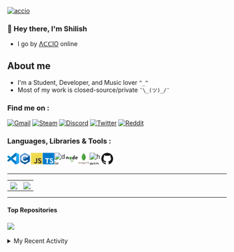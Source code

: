 <!-- 👋 Hey, I’m **Shilish**

Most of my work is private ^_^

Find some of my socials here

https://shilish.github.io/Shilish/ -->

[<img align="centre" alt="accio" src="https://media.discordapp.net/attachments/561917883958034444/898745223046369321/IO.png?ex=66aae5b7&is=66a99437&hm=d6427034a4d170ba4180c49730ad56cdb204b6b212645e3886d66261ac0baf86&=&format=webp&quality=lossless&width=1594&height=897" />][rr]

### 👋 Hey there, I'm **Shilish**

- I go by [ɅᑕᑕIO][site] online

## About me

- I'm a Student, Developer, and Music lover `^_^`
- Most of my work is closed-source/private `¯\_(ツ)_/¯`

### Find me on :

[![Gmail](https://img.shields.io/badge/Gmail-D14836?style=for-the-badge&logo=gmail&logoColor=white)][mail]
[![Steam](https://img.shields.io/badge/steam-%23000000.svg?style=for-the-badge&logo=steam&logoColor=white)][steam]
[![Discord](https://img.shields.io/badge/%C9%85%E1%91%95%E1%91%95IO-%237289DA.svg?style=for-the-badge&logo=discord&logoColor=white)][discord]
[![Twitter](https://img.shields.io/badge/Twitter-%231DA1F2.svg?style=for-the-badge&logo=Twitter&logoColor=white)][twitter]
[![Reddit](https://img.shields.io/badge/Reddit-FF4500?style=for-the-badge&logo=reddit&logoColor=white)][reddit]

### Languages, Libraries & Tools :

[<img align="left" alt="vsc" width="27" height="27" src="https://raw.githubusercontent.com/github/explore/80688e429a7d4ef2fca1e82350fe8e3517d3494d/topics/visual-studio-code/visual-studio-code.png" />][rr]
[<img align="left" alt="C" width="27" height="27" src="https://raw.githubusercontent.com/devicons/devicon/master/icons/c/c-original.svg" />][rr]
[<img align="left" alt="js" width="27" height="27" src="https://raw.githubusercontent.com/devicons/devicon/master/icons/javascript/javascript-original.svg" />][rr]
[<img align="left" alt="ts" width="27" height="27" src="https://raw.githubusercontent.com/devicons/devicon/master/icons/typescript/typescript-original.svg" />][rr]
[<img align="left" alt="djs" width="27" height="27" src="https://discordjs.guide/meta-image.png" />][rr]
[<img align="left" alt="nodejs" width="27" height="27" src="https://raw.githubusercontent.com/devicons/devicon/master/icons/nodejs/nodejs-original-wordmark.svg" />][rr]
[<img align="left" alt="mongo" width="27" height="27" src="https://raw.githubusercontent.com/devicons/devicon/master/icons/mongodb/mongodb-original-wordmark.svg" />][rr]
[<img align="left" alt="heroku" width="27" height="27" src="https://www.vectorlogo.zone/logos/heroku/heroku-icon.svg" />][rr]
[<img align="left" alt="github" width="27" height="27" src="https://raw.githubusercontent.com/github/explore/78df643247d429f6cc873026c0622819ad797942/topics/github/github.png" />][rr]

<!-- [<img align="left" alt="" width="40" height="40" src="" />][rr] c2fffc//90f3f5//73fdff//03f8fc-->
<br>
</br>

---

<table>
  <tr>
    <td align="center" style="padding=0;width=50%;">
    <a href="https://www.youtube.com/watch?v=dQw4w9WgXcQ">
      <img align="center" style="padding=0;" src="https://readme-stats-acc.vercel.app/api?username=shilish&hide=issues,contribs&count_private=true&show_icons=true&include_all_commits=true&custom_title=ɅᑕᑕIO's+GitHub+Stats+👨‍💻&border_color=e8e8e8&border_radius=25&hide_border=true&title_color=ff4d73&bg_color=00000000&icon_color=5865F2&text_color=9f9f9f" />
      </a>
    </td>
    <td align="center" style="padding=0;width=50%;">
    <a href="https://www.youtube.com/watch?v=dQw4w9WgXcQ">
      <img align="center" style="padding=0;" src="https://readme-stats-acc.vercel.app/api/top-langs/?username=shilish&layout=compact&border_color=e8e8e8&border_radius=25&hide_border=true&custom_title=Most+Used+Languages+📊&title_color=ff4d73&bg_color=00000000&icon_color=5865F2&text_color=9f9f9f" />
      </a>
    </td>
  </tr>
</table>

<!-- <a href="https://www.youtube.com/watch?v=dQw4w9WgXcQ">
  <img align="center" src="https://readme-stats-acc.vercel.app/api?username=shilish&hide=issues,contribs&count_private=true&show_icons=true&include_all_commits=true&custom_title=ɅᑕᑕIO's+GitHub+Stats+👨‍💻&border_color=e8e8e8&border_radius=25&title_color=ff4d73&bg_color=2C2F33&icon_color=5865F2&text_color=e8e8e8" />
</a>

<a href="https://www.youtube.com/watch?v=dQw4w9WgXcQ">
  <img align="center" src="https://readme-stats-acc.vercel.app/api/top-langs/?username=shilish&layout=compact&border_color=e8e8e8&border_radius=25&custom_title=Most+Used+Languages+📊&title_color=ff4d73&bg_color=2C2F33&icon_color=5865F2&text_color=e8e8e8" />
</a> -->

<!-- [![MyGithubStats](https://readme-stats-acc.vercel.app/api?username=shilish&hide=issues,contribs&count_private=true&show_icons=true&include_all_commits=true&custom_title=ɅᑕᑕIO's+GitHub+Stats+👨‍💻&hide_border=true&title_color=ff4d73&bg_color=2C2F33&icon_color=5865F2&text_color=c2fffc)][rr]

[![TopLangs](https://readme-stats-acc.vercel.app/api/top-langs/?username=shilish&layout=compact&hide_border=true&custom_title=Most+Used+Languages+📊&title_color=ff4d73&bg_color=2C2F33&icon_color=5865F2&text_color=e8fffe)][rr] -->

---

#### Top Repositories

<a href="https://github.com/Shilish/Mr.Crown">
  <img align="center" src="https://readme-stats-acc.vercel.app/api/pin/?username=shilish&repo=Mr.Crown&show_owner=true&title_color=1793ff&bg_color=00000000&icon_color=5865F2&text_color=9f9f9f&border_color=9f9f9f" />
</a>

<!-- [![PinnedCard](https://readme-stats-acc.vercel.app/api/pin/?username=shilish&repo=Mr.Crown&hide_border=true&show_owner=true&title_color=ff4d73&bg_color=2C2F33&icon_color=5865F2&text_color=c2fffc)](https://github.com/Shilish/Mr.Crown) -->

<br>
</br>

<details>

<summary> My Recent Activity</summary>
  
<!--START_SECTION:activity-->
1. 🎉 Merged PR [#22](https://github.com/Shilish/Mr.Crown/pull/22) in [Shilish/Mr.Crown](https://github.com/Shilish/Mr.Crown)
2. 💪 Opened PR [#22](https://github.com/Shilish/Mr.Crown/pull/22) in [Shilish/Mr.Crown](https://github.com/Shilish/Mr.Crown)
3. 🎉 Merged PR [#21](https://github.com/Shilish/Mr.Crown/pull/21) in [Shilish/Mr.Crown](https://github.com/Shilish/Mr.Crown)
4. 💪 Opened PR [#21](https://github.com/Shilish/Mr.Crown/pull/21) in [Shilish/Mr.Crown](https://github.com/Shilish/Mr.Crown)
5. 🎉 Merged PR [#20](https://github.com/Shilish/Mr.Crown/pull/20) in [Shilish/Mr.Crown](https://github.com/Shilish/Mr.Crown)
<!--END_SECTION:activity-->

</details>

[site]: https://shilish.github.io/Shilish/
[github]: https://github.com/Shilish
[mail]: mailto:shilishvatsin@gmail.com
[steam]: https://steamcommunity.com/id/accio15/
[discord]: https://discord.com/invite/3T4zPr9
[twitter]: https://twitter.com/_shilish_
[reddit]: https://www.reddit.com/user/Alpha_1_5
[rr]: https://www.youtube.com/watch?v=dQw4w9WgXcQ

